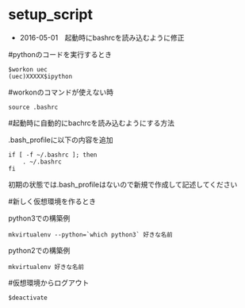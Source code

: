 # setup_script

* 2016-05-01　起動時にbashrcを読み込むように修正

#pythonのコードを実行するとき

```
$workon uec
(uec)XXXXX$ipython
```

#workonのコマンドが使えない時

```
source .bashrc
```

#起動時に自動的にbachrcを読み込むようにする方法


.bash_profileに以下の内容を追加

```
if [ -f ~/.bashrc ]; then
    . ~/.bashrc
fi
```
初期の状態では.bash_profileはないので新規で作成して記述してください


#新しく仮想環境を作るとき

python3での構築例
```
mkvirtualenv --python=`which python3` 好きな名前
```

python2での構築例

```
mkvirtualenv 好きな名前
```

#仮想環境からログアウト

```
$deactivate
```
